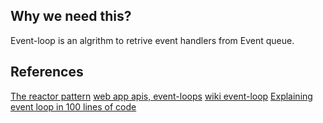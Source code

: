 ## Why we need this?


Event-loop is an algrithm to retrive event handlers from Event queue.

##

## References

[The reactor pattern](https://subscription.packtpub.com/book/web_development/9781783287314/1/ch01lvl1sec09/the-reactor-pattern)
[web app apis, event-loops](https://html.spec.whatwg.org/multipage/webappapis.html#event-loops)
[wiki event-loop](https://en.wikipedia.org/wiki/Event_loop)
[Explaining event loop in 100 lines of code](https://iximiuz.com/en/posts/explain-event-loop-in-100-lines-of-code/)
